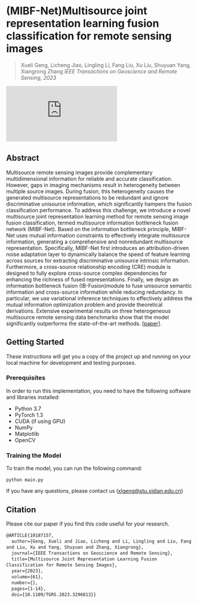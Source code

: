 # (MIBF-Net)Multisource joint representation learning fusion classification for remote sensing images

> Xueli Geng, Licheng Jiao, Lingling Li, Fang Liu, Xu Liu, Shuyuan Yang, Xiangrong Zhang
> *IEEE Transactions on Geoscience and Remote Sensing, 2023*

![fig24](https://github.com/ShirlySmile/MIBF-Net/blob/main/img/framework.pdf)
## Abstract

Multisource remote sensing images provide complementary multidimensional information for reliable and accurate classification. However, gaps in imaging mechanisms result in heterogeneity between multiple source images. During fusion, this
heterogeneity causes the generated multisource representations to
be redundant and ignore discriminative unisource information,
which significantly hampers the fusion classification performance.
To address this challenge, we introduce a novel multisource joint
representation learning method for remote sensing image fusion
classification, termed multisource information bottleneck fusion
network (MIBF-Net). Based on the information bottleneck principle, MIBF-Net uses mutual information constraints to effectively
integrate multisource information, generating a comprehensive and nonredundant multisource representation. Specifically,
MIBF-Net first introduces an attribution-driven noise adaptation
layer to dynamically balance the speed of feature learning
across sources for extracting discriminative unisource intrinsic
information. Furthermore, a cross-source relationship encoding
(CRE) module is designed to fully explore cross-source complex
dependencies for enhancing the richness of fused representations. Finally, we design an information bottleneck fusion (IB-Fusion)module to fuse unisource semantic information and cross-source information while reducing redundancy. In particular, we use variational inference techniques to effectively address the mutual information optimization problem and provide theoretical derivations. Extensive experimental results on three heterogeneous multisource remote sensing data benchmarks show that the model significantly outperforms the state-of-the-art methods.
[[paper]](https://ieeexplore.ieee.org/abstract/document/10187157). 

## Getting Started

These instructions will get you a copy of the project up and running on your local machine for development and testing purposes.


### Prerequisites

In order to run this implementation, you need to have the following software and libraries installed:

- Python 3.7
- PyTorch 1.3
- CUDA (if using GPU)
- NumPy
- Matplotlib
- OpenCV


### Training the Model

To train the model, you can run the following command:

```
python main.py
```

If you have any questions, please contact us (xlgeng@stu.xidian.edu.cn)



## Citation

Please cite our paper if you find this code useful for your research.

```
@ARTICLE{10187157,
  author={Geng, Xueli and Jiao, Licheng and Li, Lingling and Liu, Fang and Liu, Xu and Yang, Shuyuan and Zhang, Xiangrong},
  journal={IEEE Transactions on Geoscience and Remote Sensing}, 
  title={Multisource Joint Representation Learning Fusion Classification for Remote Sensing Images}, 
  year={2023},
  volume={61},
  number={},
  pages={1-14},
  doi={10.1109/TGRS.2023.3296813}}
```
